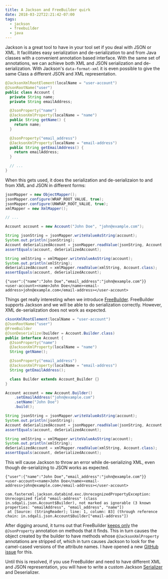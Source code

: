 ```yaml
---
title: A Jackson and FreeBuilder quirk
date: 2018-03-22T22:21:42-07:00
tags:
  - jackson
  - freebuilder
  - java
---
```

Jackson is a great tool to have in your tool set if you deal with JSON or XML. It facilitates easy serialization and de-serialization to and from Java classes with a convenient annotation based interface. With the same set of annotations, we can achieve both XML and JSON serialization and de-serialization. With Jackson's `data-format-xml` it is even possible to give the same Class a different JSON and XML representation. 
<!--more-->

```java
@JacksonXmlRootElement(localName = "user-account")
@JsonRootName("user")
public class Account {
  private String name;
  private String emailAddress;

  @JsonProperty("name")
  @JacksonXmlProperty(localName = "name")
  public String getName() {
    return name;
  }

  @JsonProperty("email_address")
  @JacksonXmlProperty(localName = "email-address")
  public String getEmailAddress() {
    return emailAddress;
  }

  // ...
}
```

When this gets used, it does the serialization and de-serializaion to and from XML and JSON in different forms:

```java
jsonMapper = new ObjectMapper();
jsonMapper.configure(WRAP_ROOT_VALUE, true);
jsonMapper.configure(UNWRAP_ROOT_VALUE, true);
xmlMapper = new XmlMapper();

// ...

Account account = new Account("John Doe", "john@example.com");

String jsonString = jsonMapper.writeValueAsString(account);
System.out.println(jsonString);
Account deSerializedAccount = jsonMapper.readValue(jsonString, Account.class);
assertEquals(account, deSerializedAccount);

String xmlString = xmlMapper.writeValueAsString(account);
System.out.println(xmlString);
deSerializedAccount = xmlMapper.readValue(xmlString, Account.class);
assertEquals(account, deSerializedAccount);
```

```shell
{"user":{"name":"John Doe","email_address":"john@example.com"}}
<user-account><name>John Doe</name><email-address>john@example.com</email-address></user-account>
```

Things get really interesting when we introduce [FreeBuilder](http://freebuilder.inferred.org/). FreeBuilder supports Jackson and we will be able to do serialization correctly. However, XML de-serialization does not work as expected.
```java
cksonXmlRootElement(localName = "user-account")
@JsonRootName("user")
@FreeBuilder
@JsonDeserialize(builder = Account.Builder.class)
public interface Account {
  @JsonProperty("name")
  @JacksonXmlProperty(localName = "name")
  String getName();

  @JsonProperty("email_address")
  @JacksonXmlProperty(localName = "email-address")
  String getEmailAddress();

  class Builder extends Account_Builder {}
}
```
```java
Account account = new Account.Builder()
    .setEmailAddress("john@example.com")
    .setName("John Doe")
    .build();

String jsonString = jsonMapper.writeValueAsString(account);
System.out.println(jsonString);
Account deSerializedAccount = jsonMapper.readValue(jsonString, Account.class);
assertEquals(account, deSerializedAccount);

String xmlString = xmlMapper.writeValueAsString(account);
System.out.println(xmlString);
deSerializedAccount = xmlMapper.readValue(xmlString, Account.class);
assertEquals(account, deSerializedAccount);
```
This will cause Jackson to throw an error while de-serializing XML, even though de-serializing to JSON works as expected. 
```shell
{"user":{"name":"John Doe","email_address":"john@example.com"}}
<user-account><name>John Doe</name><email-address>john@example.com</email-address></user-account>

com.fasterxml.jackson.databind.exc.UnrecognizedPropertyException: Unrecognized field "email-address" (class in.sdqali.json.Account$Builder), not marked as ignorable (3 known properties: "emailAddress", "email_address", "name"])
 at [Source: (StringReader); line: 1, column: 83] (through reference chain: in.sdqali.json.Account$Builder["email-address"])
 ```
After digging around, it turns out that FreeBuilder [keeps only](https://github.com/inferred/FreeBuilder/blob/master/src/main/java/org/inferred/freebuilder/processor/JacksonSupport.java#L40) the `@JsonProperty` annotation on methods that it finds. This in turn causes the object created by the builder to have methods whose `@JacksonXmlProperty` annotations are stripped of, which in turn causes Jackson to look for the camel-cased versions of the attribute names. I have opened a new [GitHub issue](https://github.com/inferred/FreeBuilder/issues/294) for this. 

Until this is resolved, if you use FreeBuilder and need to have different XML and JSON representation, you will have to write a custom Jackson [Serializer](https://github.com/FasterXML/jackson-docs/wiki/JacksonHowToCustomSerializers) and Deserializer.
